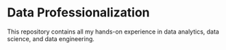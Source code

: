 # Data Professionalization
This repository contains all my hands-on experience in data analytics,  data science, and data engineering.
